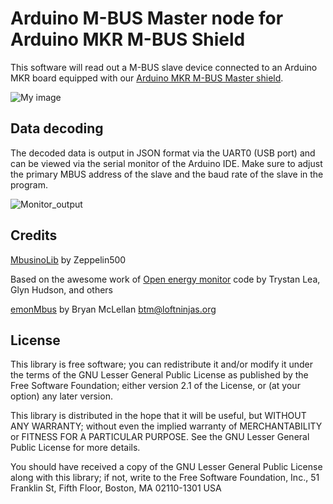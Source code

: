 # Arduino M-BUS Master node for Arduino MKR M-BUS Shield

This software will read out a M-BUS slave device connected to an Arduino MKR board equipped with our [Arduino MKR M-BUS Master shield](https://www.hwhardsoft.de/english/projects/m-bus-mkr-shield/).

![My image](https://github.com/HWHardsoft/emonMbus/assets/3049858/ced0fc9a-9ee6-4e34-9a0c-d57d86f6fc5c)


## Data decoding
The decoded data is output in JSON format via the UART0 (USB port) and can be viewed via the serial monitor of the Arduino IDE.
Make sure to adjust the primary MBUS address of the slave and the baud rate of the slave in the program.

![Monitor_output](https://github.com/HWHardsoft/emonMbus/assets/3049858/6ef558bd-514f-41fe-a4d4-2f18750ba42e)

## Credits
[MbusinoLib](https://github.com/Zeppelin500/MBusino) by Zeppelin500 


Based on the awesome work of [Open energy monitor](https://github.com/openenergymonitor/HeatpumpMonitor) code by Trystan Lea, Glyn Hudson, and others

[emonMbus](https://github.com/btm/emonMbus) by Bryan McLellan  <btm@loftninjas.org>



## License

This library is free software; you can redistribute it and/or modify it under the terms of the GNU Lesser General Public License as published by the Free Software Foundation; either version 2.1 of the License, or (at your option) any later version.

This library is distributed in the hope that it will be useful, but WITHOUT ANY WARRANTY; without even the implied warranty of MERCHANTABILITY or FITNESS FOR A PARTICULAR PURPOSE. See the GNU Lesser General Public License for more details.

You should have received a copy of the GNU Lesser General Public License along with this library; if not, write to the Free Software Foundation, Inc., 51 Franklin St, Fifth Floor, Boston, MA 02110-1301 USA

